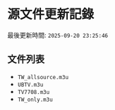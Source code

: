 # 源文件更新記錄

最後更新時間: `2025-09-20 23:25:46`

## 文件列表
- `TW_allsource.m3u`
- `UBTV.m3u`
- `TV7708.m3u`
- `TW_only.m3u`
